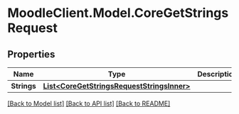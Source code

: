 # MoodleClient.Model.CoreGetStringsRequest

## Properties

Name | Type | Description | Notes
------------ | ------------- | ------------- | -------------
**Strings** | [**List&lt;CoreGetStringsRequestStringsInner&gt;**](CoreGetStringsRequestStringsInner.md) |  | 

[[Back to Model list]](../README.md#documentation-for-models) [[Back to API list]](../README.md#documentation-for-api-endpoints) [[Back to README]](../README.md)

